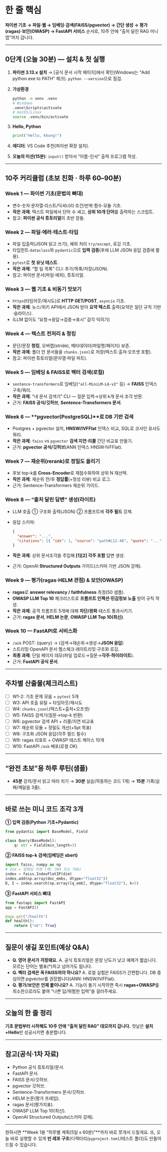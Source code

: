 # 한 줄 핵심

**파이썬 기초 → 파일·웹 → 임베딩·검색(FAISS/pgvector) → 간단 생성 → 평가(ragas)·보안(OWASP) → FastAPI 서비스** 순서로, 10주 안에 “출처 달린 RAG 미니앱”까지 갑니다.

---

## 0단계 (오늘 30분) — 설치 & 첫 실행

1. **파이썬 3.13.x 설치** → \[공식 문서 시작 페이지]에서 확인(Windows는 “Add python.exe to PATH” 체크). `python --version`으로 점검.
2. **가상환경**

   ```bash
   python -m venv .venv
   # Windows
   .venv\Scripts\activate
   # macOS/Linux
   source .venv/bin/activate
   ```

3. **Hello, Python**

   ```python
   print("Hello, Kkong!")
   ```

4. **에디터**: VS Code 추천(파이썬 확장 설치).
5. **오늘의 미션(15분)**: `input()` 받아서 “이름-인사” 출력 프로그램 작성.

---

## 10주 커리큘럼 (초보 친화 · 하루 60–90분)

### Week 1 — 파이썬 기초(문법의 뼈대)

- 변수·숫자·문자열·리스트/딕셔너리·조건/반복·함수·모듈 기초.
- **작은 과제**: 텍스트 파일에서 단어 수 세고, **상위 10개 단어**를 출력하는 스크립트.
- 참고: **파이썬 공식 튜토리얼**의 초반 장들.

### Week 2 — 파일·에러·테스트·타입

- 파일 입출력(JSON 읽고 쓰기), 예외 처리 `try/except`, 로깅 기초.
- 타입힌트·`dataclass`와 `pydantic`으로 **입력 검증**(후에 LLM JSON 응답 검증에 활용).
- `pytest`로 **첫 유닛 테스트**.
- **작은 과제**: “할 일 목록” CLI: 추가/목록/저장(JSON).
- 참고: 파이썬 문서(파일·예외), 튜토리얼.

### Week 3 — 웹 기초 & 비동기 맛보기

- `httpx`(타임아웃/재시도)로 **HTTP GET/POST**, `asyncio` 기초.
- **작은 과제**: 뉴스/위키 API에서 JSON 받아 **요약 텍스트** 출력(요약은 일단 규칙 기반·슬라이스).
- (LLM 없이도 “요청→응답→검증→표시” 감각 익히기)

### Week 4 — 텍스트 전처리 & 청킹

- 문단/문장 **청킹**, 오버랩(stride), 메타데이터(파일명/페이지) 보존.
- **작은 과제**: 폴더 안 문서들을 `chunks.jsonl`로 저장(텍스트·출처·오프셋 포함).
- 참고: 파이썬 튜토리얼(문자열·파일 파트).

### Week 5 — 임베딩 & **FAISS**로 벡터 검색(로컬)

- `sentence-transformers`로 임베딩(`"all-MiniLM-L6-v2"` 등) → **FAISS** 인덱스 구축/쿼리.
- **작은 과제**: “내 문서 검색기” CLI — 질문 입력→상위 k개 문서 조각 반환.
- 근거: **FAISS 공식/깃허브**, **Sentence-Transformers 문서**.

### Week 6 — \*\*pgvector(PostgreSQL)\*\*로 DB 기반 검색

- Postgres + pgvector 설치, **HNSW/IVFFlat** 인덱스 비교, SQL로 코사인 유사도 쿼리.
- **작은 과제**: `faiss` vs `pgvector` **검색 지연·리콜** 간단 비교표 만들기.
- 근거: **pgvector 공식/깃허브**(ANN 인덱스 HNSW·IVFFlat).

### Week 7 — 재순위(rerank)로 **정밀도** 올리기

- 후보 top-k를 **Cross-Encoder**로 재점수화하여 상위 N 재선택.
- **작은 과제**: 재순위 전/후 **정답률**(+정성 리뷰) 비교 로그.
- 근거: Sentence-Transformers 재순위 가이드.

### Week 8 — “출처 달린 답변” 생성(라이트)

- LLM 호출 ① 구조화 출력(JSON) ② 프롬프트에 **각주 필드** 강제.
- 응답 스키마:

  ```json
  {
    "answer": "...",
    "citations": [{ "idx": 1, "source": "path#L12-40", "quote": "..." }]
  }
  ```

- **작은 과제**: 상위 문서조각을 주입해 **\[1]\[2] 각주 포함** 답변 생성.
- 근거: OpenAI **Structured Outputs** 가이드(스키마 기반 JSON 강제).

### Week 9 — 평가(ragas·HELM 관점) & 보안(OWASP)

- **ragas**로 **answer relevancy / faithfulness** 측정(50 샘플).
- **OWASP LLM Top 10** 체크리스트로 **프롬프트 인젝션·민감정보 노출** 방어 규칙 작성.
- **작은 과제**: 공격 프롬프트 5개에 대해 **차단/완화** 테스트 통과시키기.
- 근거: **ragas 문서**, **HELM 논문**, **OWASP LLM Top 10(최신)**.

### Week 10 — **FastAPI**로 서비스화

- `/ask` POST: {query} → (검색→재순위→생성→**JSON 응답**)
- 스트리밍·OpenAPI 문서·헬스체크·레이트리밋·구조화 로깅.
- **최종 과제**: 단일 페이지 데모(파일 업로드→질문→**각주·하이라이트**).
- 근거: **FastAPI 공식 문서**.

---

## 주차별 산출물(체크리스트)

- [ ] W1-2: 기초 문제 모음 + `pytest` 5개
- [ ] W3: API 호출 유틸 + 타임아웃/재시도
- [ ] W4: `chunks.jsonl`(텍스트+출처+오프셋)
- [ ] W5: FAISS 검색기(질문→top-k 반환)
- [ ] W6: pgvector 검색 API + 리콜/지연 비교표
- [ ] W7: 재순위 모듈 + 정밀도 개선(+5pt 목표)
- [ ] W8: 구조화 JSON 응답(각주 필드 필수)
- [ ] W9: ragas 리포트 + OWASP 테스트 케이스 10개
- [ ] W10: FastAPI `/ask` 배포(로컬 OK)

---

## “완전 초보”용 하루 루틴(샘플)

- **45분** 강의/문서 읽고 따라 치기 → **30분** 실습(작동하는 코드 1개) → **15분** 기록(실패/깨달음 3줄).

---

## 바로 쓰는 미니 코드 조각 3개

**① 입력 검증(Python 기초+Pydantic)**

```python
from pydantic import BaseModel, Field

class Query(BaseModel):
    q: str = Field(min_length=3)
```

**② FAISS top-k 검색(임베딩은 sbert)**

```python
import faiss, numpy as np
# dim = 임베딩 차원 (예: 384 또는 768)
index = faiss.IndexFlatIP(dim)
index.add(np.array(doc_embs, dtype="float32"))
D, I = index.search(np.array([q_emb], dtype="float32"), k=5)
```

**③ FastAPI 서비스 뼈대**

```python
from fastapi import FastAPI
app = FastAPI()

@app.get("/health")
def health():
    return {"ok": True}
```

---

## 질문이 생길 포인트(예상 Q\&A)

- **Q. 영어 문서가 걱정돼요.**
  A. 공식 튜토리얼은 문장 난도가 낮고 예제가 짧습니다. 모르는 단어는 별표(\*)하고 넘어가도 됩니다.
- **Q. 벡터 검색은 꼭 FAISS여야 하나요?**
  A. 로컬 실험은 FAISS가 간편합니다. DB 중심이면 pgvector를 권장합니다(ANN: HNSW/IVFFlat).
- **Q. 평가/보안은 언제 붙이나요?**
  A. 기능이 돌기 시작하면 즉시 **ragas+OWASP**를 최소한으로라도 붙여 “나쁜 답/위험한 입력”을 걸러주세요.

---

## 오늘의 한 줄 정리

**기초 문법부터 시작해도 10주 안에 “출처 달린 RAG” 데모까지 갑니다.**
첫날은 **설치+Hello**만 성공시키면 충분합니다.

---

## 참고(공식·1차 자료)

- Python 공식 튜토리얼/문서.
- FastAPI 문서.
- FAISS 문서/깃허브.
- pgvector 깃허브.
- Sentence-Transformers 문서/깃허브.
- HELM 논문(평가 프레임).
- ragas 문서(평가지표).
- OWASP LLM Top 10(최신).
- OpenAI Structured Outputs(스키마 강제).

---

원하시면 \*\*Week 1용 “하루별 계획(5일 x 60분)”\*\*까지 바로 쪼개서 드릴게요.
또, 오늘 바로 실행할 수 있게 **빈 레포 구조**(디렉터리/`pyproject.toml`/테스트 폴더)도 만들어 드릴 수 있습니다.
